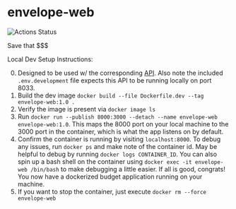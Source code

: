 # envelope-web
![Actions Status](https://github.com/jrs33/envelope-web/workflows/Node%2Ejs%20CI/badge.svg)

Save that $$$

Local Dev Setup Instructions:

0) Designed to be used w/ the corresponding [API](https://github.com/jrs33/envelope-api). Also note the included `.env.development` file expects this API to be running locally on port 8033.
1) Build the dev image `docker build --file Dockerfile.dev --tag envelope-web:1.0 .`
2) Verify the image is present via `docker image ls`
3) Run `docker run --publish 8000:3000 --detach --name envelope-web envelope-web:1.0`. This maps the 8000 port on your local machine to the 3000 port in the container, which is what the app listens on by default.
4) Confirm the container is running by visiting `localhost:8000`. To debug any issues, run `docker ps` and make note of the container id. May be helpful to debug by running `docker logs CONTAINER_ID`. You can also spin up a bash shell on the container using `docker exec -it envelope-web /bin/bash` to make debugging a little easier. If all is good, congrats! You now have a dockerized budget application running on your machine.
5) If you want to stop the container, just execute `docker rm --force envelope-web`
